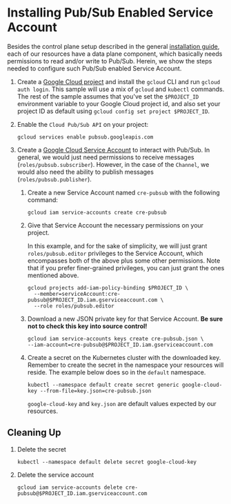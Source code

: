 # Installing Pub/Sub Enabled Service Account

Besides the control plane setup described in the general
[installation guide](./install-knative-gcp.md), each of our resources have a data plane
component, which basically needs permissions to read and/or write to Pub/Sub.
Herein, we show the steps needed to configure such Pub/Sub enabled Service
Account.

1.  Create a
    [Google Cloud project](https://cloud.google.com/resource-manager/docs/creating-managing-projects)
    and install the `gcloud` CLI and run `gcloud auth login`. This sample will
    use a mix of `gcloud` and `kubectl` commands. The rest of the sample assumes
    that you've set the `$PROJECT_ID` environment variable to your Google Cloud
    project id, and also set your project ID as default using
    `gcloud config set project $PROJECT_ID`.

1.  Enable the `Cloud Pub/Sub API` on your project:

    ```shell
    gcloud services enable pubsub.googleapis.com
    ```

1.  Create a
    [Google Cloud Service Account](https://console.cloud.google.com/iam-admin/serviceaccounts/project)
    to interact with Pub/Sub. In general, we would just need permissions to
    receive messages (`roles/pubsub.subscriber`). However, in the case of the
    `Channel`, we would also need the ability to publish messages
    (`roles/pubsub.publisher`).

    1.  Create a new Service Account named `cre-pubsub` with the following
        command:

        ```shell
        gcloud iam service-accounts create cre-pubsub
        ```

    1.  Give that Service Account the necessary permissions on your project.

        In this example, and for the sake of simplicity, we will just grant
        `roles/pubsub.editor` privileges to the Service Account, which
        encompasses both of the above plus some other permissions. Note that if
        you prefer finer-grained privileges, you can just grant the ones
        mentioned above.

        ```shell
        gcloud projects add-iam-policy-binding $PROJECT_ID \
          --member=serviceAccount:cre-pubsub@$PROJECT_ID.iam.gserviceaccount.com \
          --role roles/pubsub.editor
        ```

    1.  Download a new JSON private key for that Service Account. **Be sure not
        to check this key into source control!**

        ```shell
        gcloud iam service-accounts keys create cre-pubsub.json \
        --iam-account=cre-pubsub@$PROJECT_ID.iam.gserviceaccount.com
        ```

    1.  Create a secret on the Kubernetes cluster with the downloaded key.
        Remember to create the secret in the namespace your resources will
        reside. The example below does so in the `default` namespace.

        ```shell
        kubectl --namespace default create secret generic google-cloud-key --from-file=key.json=cre-pubsub.json
        ```

        `google-cloud-key` and `key.json` are default values expected by our
        resources.

## Cleaning Up

1. Delete the secret

   ```shell
   kubectl --namespace default delete secret google-cloud-key
   ```

1. Delete the service account

   ```shell
   gcloud iam service-accounts delete cre-pubsub@$PROJECT_ID.iam.gserviceaccount.com
   ```
